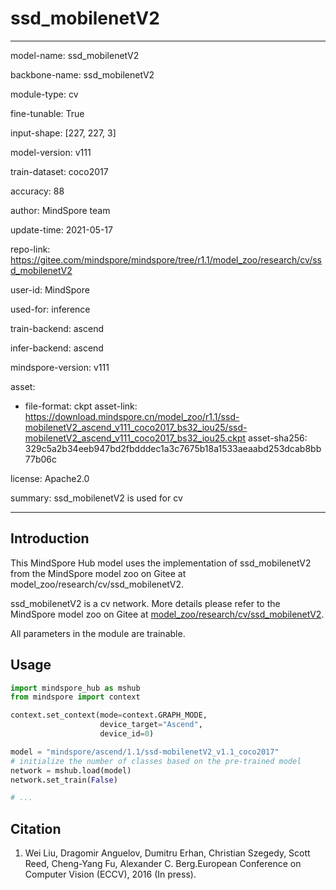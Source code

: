 # ssd_mobilenetV2

---

model-name: ssd_mobilenetV2

backbone-name: ssd_mobilenetV2

module-type: cv

fine-tunable: True

input-shape: [227, 227, 3]

model-version: v111

train-dataset: coco2017

accuracy: 88

author: MindSpore team

update-time: 2021-05-17

repo-link: <https://gitee.com/mindspore/mindspore/tree/r1.1/model_zoo/research/cv/ssd_mobilenetV2>

user-id: MindSpore

used-for: inference

train-backend: ascend

infer-backend: ascend

mindspore-version: v111

asset:

-
    file-format: ckpt
    asset-link: <https://download.mindspore.cn/model_zoo/r1.1/ssd-mobilenetV2_ascend_v111_coco2017_bs32_iou25/ssd-mobilenetV2_ascend_v111_coco2017_bs32_iou25.ckpt>
    asset-sha256: 329c5a2b34eeb947bd2fbdddec1a3c7675b18a1533aeaabd253dcab8bb77b06c

license: Apache2.0

summary: ssd_mobilenetV2 is used for cv

---

## Introduction

This MindSpore Hub model uses the implementation of ssd_mobilenetV2 from the MindSpore model zoo on Gitee at model_zoo/research/cv/ssd_mobilenetV2.

ssd_mobilenetV2 is a cv network. More details please refer to the MindSpore model zoo on Gitee at [model_zoo/research/cv/ssd_mobilenetV2](https://gitee.com/mindspore/mindspore/blob/r1.1/model_zoo/research/cv/ssd_mobilenetV2/README.md).

All parameters in the module are trainable.

## Usage

```python
import mindspore_hub as mshub
from mindspore import context

context.set_context(mode=context.GRAPH_MODE,
                    device_target="Ascend",
                    device_id=0)

model = "mindspore/ascend/1.1/ssd-mobilenetV2_v1.1_coco2017"
# initialize the number of classes based on the pre-trained model
network = mshub.load(model)
network.set_train(False)

# ...
```

## Citation

1. Wei Liu, Dragomir Anguelov, Dumitru Erhan, Christian Szegedy, Scott Reed, Cheng-Yang Fu, Alexander C.
   Berg.European Conference on Computer Vision (ECCV), 2016 (In press).
